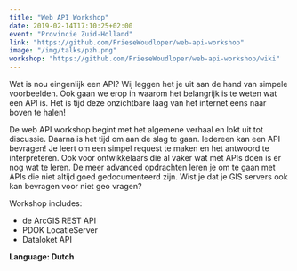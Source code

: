 ```yaml
---
title: "Web API Workshop"
date: 2019-02-14T17:10:25+02:00
event: "Provincie Zuid-Holland"
link: "https://github.com/FrieseWoudloper/web-api-workshop"
image: "/img/talks/pzh.png"
workshop: "https://github.com/FrieseWoudloper/web-api-workshop/wiki"
---
```


Wat is nou eingenlijk een API? Wij leggen het je uit aan de hand van simpele voorbeelden. Ook gaan we erop in waarom het belangrijk is te weten wat een API is. Het is tijd deze onzichtbare laag van het internet eens naar boven te halen!

De web API workshop begint met het algemene verhaal en lokt uit tot discussie. Daarna is het tijd om aan de slag te gaan. Iedereen kan een API bevragen! Je leert om een simpel request te maken en het antwoord te interpreteren. Ook voor ontwikkelaars die al vaker wat met APIs doen is er nog wat te leren. De meer advanced opdrachten leren je om te gaan met APIs die niet altijd goed gedocumenteerd zijn. Wist je dat je GIS servers ook kan bevragen voor niet geo vragen?

<!--more-->
Workshop includes:
* de ArcGIS REST API
* PDOK LocatieServer
* Dataloket API


**Language: Dutch**
